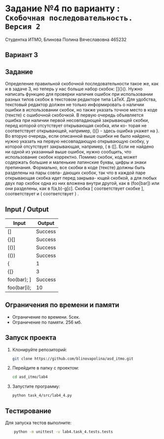 # Задание №4 по варианту  : `Скобочная последовательность. Версия 2`
Студентка ИТМО,  Блинова Полина Вячеславовна 465232

## Вариант 3

## Задание 
Определение правильной скобочной последовательности такое же, как и в
задаче 3, но теперь у нас больше набор скобок: []{}().
Нужно написать функцию для проверки наличия ошибок при использовании
разных типов скобок в текстовом редакторе типа LaTeX.
Для удобства, текстовый редактор должен не только информировать о наличии
ошибки в использовании скобок, но также указать точное место в коде (тексте) с
ошибочной скобочкой.
В первую очередь объявляется ошибка при наличии первой несовпадающей
закрывающей скобки, перед которой отсутствует открывающая скобка, или ко-
торая не соответствует открывающей, например, ()[} - здесь ошибка укажет на
}.
Во вторую очередь, если описанной выше ошибки не было найдено, нужно
указать на первую несовпадающую открывающую скобку, у которой отсутствует
закрывающая, например, ( в ([].
Если не найдено ни одной из указанный выше ошибок, нужно сообщить, что
использование скобок корректно.
Помимо скобок, код может содержать большие и маленькие латинские буквы,
цифры и знаки препинания.
Формально, все скобки в коде (тексте) должны быть разделены на пары совпа-
дающих скобок, так что в каждой паре открывающая скобка идет перед закрыва-
ющей скобкой, а для любых двух пар скобок одна из них вложена внутри другой,
как в (foo[bar]) или они разделены, как в f(a,b)-g[c]. Скобка [ соответствует
скобке ], соответствует и ( соответствует ) .

## Input / Output

| Input | Output |
| ----- | ------ |
| []   | Success    |
| {}[]   | Success    |
|[()] | Success    |
| (()) | Success    |
| {  | 1  |
|{[}| 3   |
| foo(bar); ]   | Success    |
|foo(bar[i);| 10  |

## Ограничения по времени и памяти

- Ограничение по времени. 5сек.
- Ограничение по памяти. 256 мб.


## Запуск проекта
1. Клонируйте репозиторий:
   ```bash
   git clone https://github.com/blinovapolina/asd_itmo.git
   ```
2. Перейдите в папку с проектом:
   ```bash
   cd asd_itmo/lab4
   ```
3. Запустите программу:
   ```bash
   python task_4/src/lab4_4.py
   ```


## Тестирование
Для запуска тестов выполните:
```bash
    python -m unittest -v lab4.task_4.tests.tests
```
